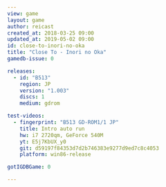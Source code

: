 ```yaml
---
view: game
layout: game
author: reicast
created_at: 2018-03-25 09:00
updated_at: 2019-05-02 09:00
id: close-to-inori-no-oka
title: "Close To - Inori no Oka"
gamedb-issue: 0

releases:
  - id: "B513"
    region: JP
    version: "1.003"
    discs: 1
    medium: gdrom

test-videos:
  - fingerprint: "B513 GD-ROM1/1 JP"
    title: Intro auto run
    hw: i7 2720qm, GeForce 540M
    yt: E5j7KbUX_y0
    git: d59197f84353d7d2b746383e9277d9ed7c8c4053
    platform: win86-release

gotIGDBGame: 0

---
```

